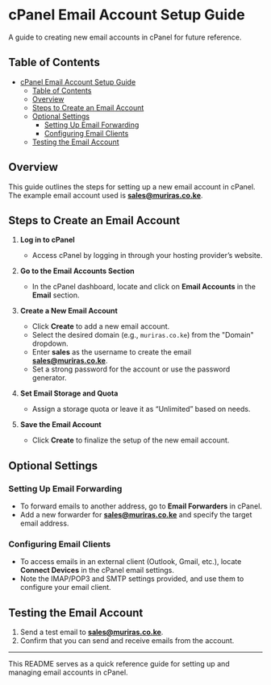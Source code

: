 # cPanel Email Account Setup Guide

A guide to creating new email accounts in cPanel for future reference.

## Table of Contents
- [cPanel Email Account Setup Guide](#cpanel-email-account-setup-guide)
  - [Table of Contents](#table-of-contents)
  - [Overview](#overview)
  - [Steps to Create an Email Account](#steps-to-create-an-email-account)
  - [Optional Settings](#optional-settings)
    - [Setting Up Email Forwarding](#setting-up-email-forwarding)
    - [Configuring Email Clients](#configuring-email-clients)
  - [Testing the Email Account](#testing-the-email-account)

## Overview
This guide outlines the steps for setting up a new email account in cPanel. The example email account used is **sales@muriras.co.ke**.

## Steps to Create an Email Account

1. **Log in to cPanel**
   - Access cPanel by logging in through your hosting provider’s website.

2. **Go to the Email Accounts Section**
   - In the cPanel dashboard, locate and click on **Email Accounts** in the **Email** section.

3. **Create a New Email Account**
   - Click **Create** to add a new email account.
   - Select the desired domain (e.g., `muriras.co.ke`) from the "Domain" dropdown.
   - Enter **sales** as the username to create the email **sales@muriras.co.ke**.
   - Set a strong password for the account or use the password generator.

4. **Set Email Storage and Quota**
   - Assign a storage quota or leave it as “Unlimited” based on needs.

5. **Save the Email Account**
   - Click **Create** to finalize the setup of the new email account.

## Optional Settings

### Setting Up Email Forwarding
- To forward emails to another address, go to **Email Forwarders** in cPanel.
- Add a new forwarder for **sales@muriras.co.ke** and specify the target email address.

### Configuring Email Clients
- To access emails in an external client (Outlook, Gmail, etc.), locate **Connect Devices** in the cPanel email settings.
- Note the IMAP/POP3 and SMTP settings provided, and use them to configure your email client.

## Testing the Email Account
1. Send a test email to **sales@muriras.co.ke**.
2. Confirm that you can send and receive emails from the account.

---

This README serves as a quick reference guide for setting up and managing email accounts in cPanel.
